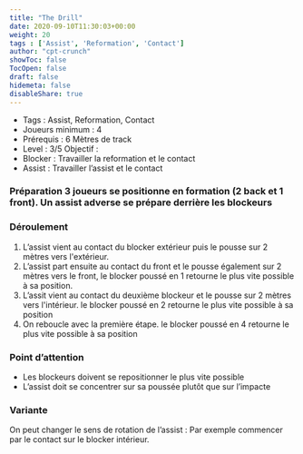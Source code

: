 ```yaml
---
title: "The Drill"
date: 2020-09-10T11:30:03+00:00
weight: 20
tags : ['Assist', 'Reformation', 'Contact'] 
author: "cpt-crunch"
showToc: false
TocOpen: false
draft: false
hidemeta: false
disableShare: true
---
```


- Tags : Assist, Reformation, Contact
- Joueurs minimum : 4
- Prérequis : 6 Mètres de track 
- Level : 3/5
Objectif : 
- Blocker : Travailler la reformation et le contact 
- Assist : Travailler l’assist et le contact

### Préparation 3 joueurs se positionne en formation (2 back et 1 front). Un assist adverse se prépare derrière les blockeurs  

### Déroulement 

1. L’assist vient au contact du blocker extérieur puis le pousse sur 2 mètres vers l'extérieur. 
2. L’assist part ensuite au contact du front et le pousse également sur 2 mètres vers le front, le blocker poussé en 1 retourne le plus vite possible à sa position.
3. L’assit vient au contact du deuxième blockeur et le pousse sur 2 mètres vers l'intérieur. le blocker poussé en 2 retourne le plus vite possible à sa position
4. On reboucle avec la première étape. le blocker poussé en 4 retourne le plus vite possible à sa position

### Point d’attention 

*   Les blockeurs doivent se repositionner le plus vite possible 
*   L’assist doit se concentrer sur sa poussée plutôt que sur l’impacte  

### Variante

On peut changer le sens de rotation de l’assist : Par exemple commencer par le contact sur le blocker intérieur.  
